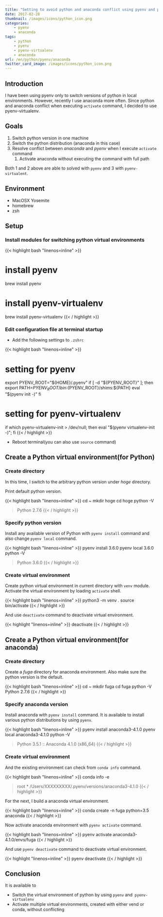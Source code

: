 ```yaml
---
title: "Setting to avoid python and anaconda conflict using pyenv and pyenv-virtualenv"
date: 2017-02-28
thumbnail: /images/icons/python_icon.png
categories:
    - pyenv
    - anaconda
tags:
    - python
    - pyenv
    - pyenv-virtualenv
    - anaconda
url: /en/python/pyenv/anaconda
twitter_card_image: /images/icons/python_icon.png
---
```

## Introduction

I have been using pyenv only to switch versions of python in local environments.
However, recently I use anaconda more often.
Since python and anaconda conflict when executing `activate` command, I decided to use pyenv-virtualenv.

<!--adsense-->

## Goals
1. Switch python version in one machine
1. Switch the python distribution (anaconda in this case)
1. Resolve conflict between *anaconda* and *pyenv* when I execute `activate` command
    1. Activate anaconda without executing the command with full path

Both 1 and 2 above are able to solved with `pyenv` and 3 with `pyenv-virtualent`.

## Environment
* MacOSX Yosemite
* homebrew
* zsh

<!--adsense-->

## Setup
### Install modules for switching python virtual environments

{{< highlight bash "linenos=inline" >}}
# install pyenv
brew install pyenv
# install pyenv-virtualenv
brew install pyenv-virtualenv
{{< / highlight >}}

### Edit configuration file at terminal startup

* Add the following settings to `.zshrc`

{{< highlight bash "linenos=inline" >}}
# setting for pyenv
export PYENV_ROOT="${HOME}/.pyenv"
if [ -d "${PYENV_ROOT}" ]; then
    export PATH=${PYENV_ROOT}/bin:${PYENV_ROOT}/shims:${PATH}
    eval "$(pyenv init -)"
fi
# setting for pyenv-virtualenv
if which pyenv-virtualenv-init > /dev/null; then eval "$(pyenv virtualenv-init -)"; fi
{{< / highlight >}}

* Reboot terminal(you can also use `source` command)

<!--adsense-->

## Create a Python virtual environment(for Python)
### Create directory

In this time, I switch to the arbitrary python version under *hoge* directory.

Print default python version.

{{< highlight bash "linenos=inline" >}}
cd ~
mkdir hoge
cd hoge
python -V
> Python 2.7.6
{{< / highlight >}}

### Specify python version

Install any available version of Python with `pyenv install` command and also change `pyenv local` command.

{{< highlight bash "linenos=inline" >}}
pyenv install 3.6.0
pyenv local 3.6.0
python -V
> Python 3.6.0
{{< / highlight >}}

### Create virtual environment

Create python virtual environment in current directory with `venv` module.
Activate the virtual environment by loading `activate` shell.

{{< highlight bash "linenos=inline" >}}
python3 -m venv .
source bin/activate
{{< / highlight >}}

And use `deactivate` command to deactivate virtual environment.

{{< highlight "linenos=inline" >}}
deactivate
{{< / highlight >}}

<!--adsense-->

## Create a Python virtual environment(for anaconda)
### Create directory

Create a *fuga* directory for anaconda environment.
Also make sure the python version is the default.

{{< highlight bash "linenos=inline" >}}
cd ~
mkdir fuga
cd fuga
python -V
Python 2.7.6
{{< / highlight >}}

### Specify anaconda version

Install anaconda with `pyenv install` command.
It is available to install various python distributions by using `pyenv`.

{{< highlight bash "linenos=inline" >}}
pyenv install anaconda3-4.1.0
pyenv local anaconda3-4.1.0
python -V
> Python 3.5.1 :: Anaconda 4.1.0 (x86_64)
{{< / highlight >}}

### Create virtual environment

And the existing environment can check from `conda info` command.

{{< highlight bash "linenos=inline" >}}
conda info -e
> root                  *  /Users/XXXXXXXXX/.pyenv/versions/anaconda3-4.1.0
{{< / highlight >}}

For the next, I build a anaconda virtual environment.

{{< highlight bash "linenos=inline" >}}
conda create -n fuga python=3.5 anaconda
{{< / highlight >}}

Now activate anaconda environment with `pyenv activate` command.

{{< highlight bash "linenos=inline" >}}
pyenv activate anaconda3-4.1.0/envs/fuga
{{< / highlight >}}

And use `pyenv deactivate` command to deactivate virtual environment.

{{< highlight "linenos=inline" >}}
pyenv deactivate
{{< / highlight >}}

<!--adsense-->

## Conclusion

It is available to

* Switch the virtual environment of python by using `pyenv` and` pyenv-virtualenv`
* Activate multiple virtual environments, created with either vend or conda, without conflicting

